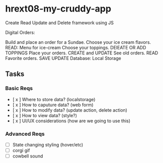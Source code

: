 # hrext08-my-cruddy-app
Create Read Update and Delete framework using JS

Digital Orders:

Build and place an order for  a Sundae.
Choose your ice cream flavors. READ: Menu for ice-cream
Choose your toppings. DElEATE OR ADD TOPPINGS
Place your orders.  CREATE and UPDATE
See old orders.  READ
Favorite orders. SAVE UPDATE
Database: Local Storage

## Tasks

### Basic Reqs
- [ x ] Where to store data? (localstorage)
- [ x ] How to caputure data? (web form)
- [ x ] How to modify data? (update action, delete action)
- [ x ] How to view data? (style?)
- [ x ] UI/UX considerations (how are we going to use this)

### Advanced Reqs
- [ ] State changing styling (hover/etc)
- [ ] corgi gif
- [ ] cowbell sound